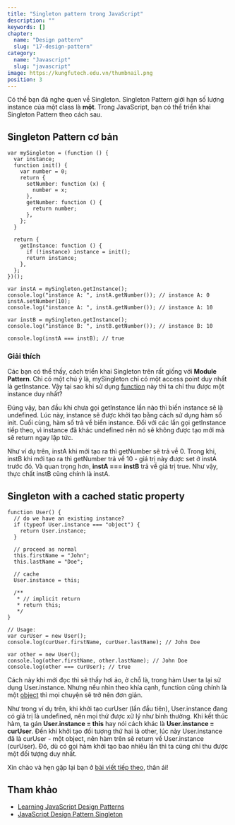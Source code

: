 ```yaml
---
title: "Singleton pattern trong JavaScript"
description: ""
keywords: []
chapter:
  name: "Design pattern"
  slug: "17-design-pattern"
category:
  name: "Javascript"
  slug: "javascript"
image: https://kungfutech.edu.vn/thumbnail.png
position: 3
---
```


Có thể bạn đã nghe quen về Singleton. Singleton Pattern giới hạn số lượng instance của một class là **một**. Trong JavaScript, bạn có thể triển khai Singleton Pattern theo cách sau.

## Singleton Pattern cơ bản

    var mySingleton = (function () {
      var instance;
      function init() {
        var number = 0;
        return {
          setNumber: function (x) {
            number = x;
          },
          getNumber: function () {
            return number;
          },
        };
      }

      return {
        getInstance: function () {
          if (!instance) instance = init();
          return instance;
        },
      };
    })();

    var instA = mySingleton.getInstance();
    console.log("instance A: ", instA.getNumber()); // instance A: 0
    instA.setNumber(10);
    console.log("instance A: ", instA.getNumber()); // instance A: 10

    var instB = mySingleton.getInstance();
    console.log("instance B: ", instB.getNumber()); // instance B: 10

    console.log(instA === instB); // true

### Giải thích

Các bạn có thể thấy, cách triển khai Singleton trên rất giống với **Module Pattern**. Chỉ có một chú ý là, mySingleton chỉ có một access point duy nhất là getInstance. Vậy tại sao khi sử dụng [function](/bai-viet/javascript/ham-trong-javascript) này thì ta chỉ thu được một instance duy nhất?

Đúng vậy, ban đầu khi chưa gọi getInstance lần nào thì biến instance sẽ là undefined. Lúc này, instance sẽ được khởi tạo bằng cách sử dụng hàm số init. Cuối cùng, hàm số trả về biến instance. Đối với các lần gọi getInstance tiếp theo, vì instance đã khác undefined nên nó sẽ không được tạo mới mà sẽ return ngay lập tức.

Như ví dụ trên, instA khi mới tạo ra thì getNumber sẽ trả về 0. Trong khi, instB khi mới tạo ra thì getNumber trả về 10 - giá trị này được set ở instA trước đó. Và quan trọng hơn, **instA === instB** trả về giá trị true. Như vậy, thực chất instB cũng chính là instA.

## Singleton with a cached static property

    function User() {
      // do we have an existing instance?
      if (typeof User.instance === "object") {
        return User.instance;
      }

      // proceed as normal
      this.firstName = "John";
      this.lastName = "Doe";

      // cache
      User.instance = this;

      /**
       * // implicit return
       * return this;
       */
    }

    // Usage:
    var curUser = new User();
    console.log(curUser.firstName, curUser.lastName); // John Doe

    var other = new User();
    console.log(other.firstName, other.lastName); // John Doe
    console.log(other === curUser); // true

Cách này khi mới đọc thì sẽ thấy hơi ảo, ở chỗ là, trong hàm User ta lại sử dụng User.instance. Nhưng nếu nhìn theo khía cạnh, function cũng chính là một [object](/object-la-gi-object-trong-javascript/) thì mọi chuyện sẽ trở nên đơn giản.

Như trong ví dụ trên, khi khởi tạo curUser (lần đầu tiên), User.instance đang có giá trị là undefined, nên mọi thứ được xử lý như bình thường. Khi kết thúc hàm, ta gán **User.instance = this** hay nói cách khác là **User.instance = curUser**. Đến khi khởi tạo đối tượng thứ hai là other, lúc này User.instance đã là curUser - một object, nên hàm trên sẽ return về User.instance (curUser). Đó, dù có gọi hàm khởi tạo bao nhiêu lần thì ta cũng chỉ thu được một đối tượng duy nhất.

Xin chào và hẹn gặp lại bạn ở [bài viết tiếp theo](/js-pattern-4-pubsub-pattern/), thân ái!

## Tham khảo

- [Learning JavaScript Design Patterns](https://addyosmani.com/resources/essentialjsdesignpatterns/book/#singletonpatternjavascript)
- [JavaScript Design Pattern Singleton](http://robdodson.me/javascript-design-patterns-singleton/)

